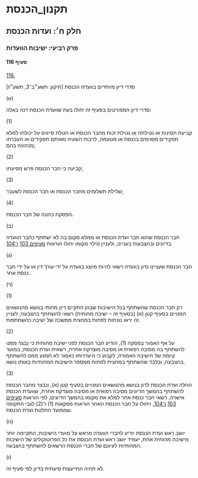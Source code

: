 # תקנון_הכנסת

## חלק ח׳: ועדות הכנסת

### פרק רביעי: ישיבות הוועדות

#### סעיף 116

[116.](https://he.wikisource.org/wiki/תקנון_הכנסת#s_yp_116)

סדרי דיון מיוחדים בוועדת הכנסת [תיקון: תשע״ב־3, תשע״ז]

(א)

סדרי דיון המפורטים בסעיף זה יחולו בעת שוועדת הכנסת דנה באלה:

(1)

קביעת
חסינות או נטילתה או נטילת זכות מחבר הכנסת או הטלת סייגים על יכולתו למלא
תפקידים מסוימים בכנסת או מטעמה, לרבות השעיה מאותם תפקידים או העברתו
מכהונה בהם;

(2)

קביעה כי חבר הכנסת פרש מסיעתו;

(3)

שלילת תשלומים מחבר הכנסת או חבר הכנסת לשעבר;

(4)

הפסקת כהונה של חבר הכנסת.

(ב)

חבר הכנסת שהוא חבר ועדת הכנסת או ממלא מקום בה לא ישתתף כחבר הוועדה בדיונים ובהצבעות בעניינו, ולעניין מילוי מקומו יחולו הוראות [סעיפים 103](https://he.wikisource.org/wiki/תקנון_הכנסת#s_yp_103) [ו־104](https://he.wikisource.org/wiki/תקנון_הכנסת#s_yp_104).

(ג)

חבר הכנסת שעניינו נדון בוועדה רשאי להיות מיוצג בוועדה על ידי עורך דין או על ידי חבר כנסת אחר.

(ד)

(1)

רק חבר הכנסת שהשתתף בכל הישיבות שבהן התקיים דיון מהותי בנושא מהנושאים
המנויים בסעיף קטן (א) (בסעיף זה – ישיבה מהותית) רשאי להשתתף בהצבעה;
לעניין זה יראו נוכחות לפחות במחצית ממשכה של ישיבה כהשתתפות.

(2)

על אף
האמור בפסקה (1), הודיע חבר הכנסת לפני ישיבה מהותית כי נבצר ממנו להשתתף
בה מסיבה רפואית או מסיבה מוצדקת אחרת, רשאית ועדת הכנסת, במועד קיומה של
הישיבה האמורה, לקבוע כי היעדרותו כאמור לא תמנע ממנו להשתתף בהצבעה, ובלבד
שהשתתף במחצית לפחות ממספר הישיבות המהותיות באותו נושא.

(3)

החלה ועדת
הכנסת לדון בנושא מהנושאים המנויים בסעיף קטן (א), ונבצר מחבר הכנסת להשתתף
בהמשך הדיונים מסיבה רפואית או מסיבה מוצדקת אחרת, שוועדת הכנסת אישרה,
רשאי חבר כנסת אחר למלא את מקומו בהמשך הדיונים, לפי הוראות [סעיפים 103](https://he.wikisource.org/wiki/תקנון_הכנסת#s_yp_103) [ו־104](https://he.wikisource.org/wiki/תקנון_הכנסת#s_yp_104), ויחולו על חבר הכנסת האחר הוראות פסקאות (1) ו־(2) לגבי התקופה שממועד החלטת ועדת הכנסת.

(ה)

יושב ראש
ועדת הכנסת יודיע לחברי הוועדה מראש על מועדי הישיבות; התקיימה יותר מישיבה
מהותית אחת, יעמיד יושב ראש ועדת הכנסת את כל הפרוטוקולים של הישיבות
המהותיות לעיונם של חברי הכנסת הרשאים להשתתף בהצבעה.

(ו)

לא תהיה התייעצות סיעתית בדיון לפי סעיף זה.